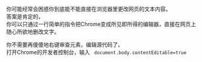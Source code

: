 
你可能经常会困惑你到底能不能直接在浏览器里更改网页的文本内容。  
答案是肯定的，  
你可以只通过一行简单的指令把Chrome变成所见即所得的编辑器，直接在网页上随心所欲地删改文字。

你不需要再傻傻地右键审查元素，编辑源代码了。  
打开Chrome的开发者控制台，输入
` document.body.contentEditable=true`
